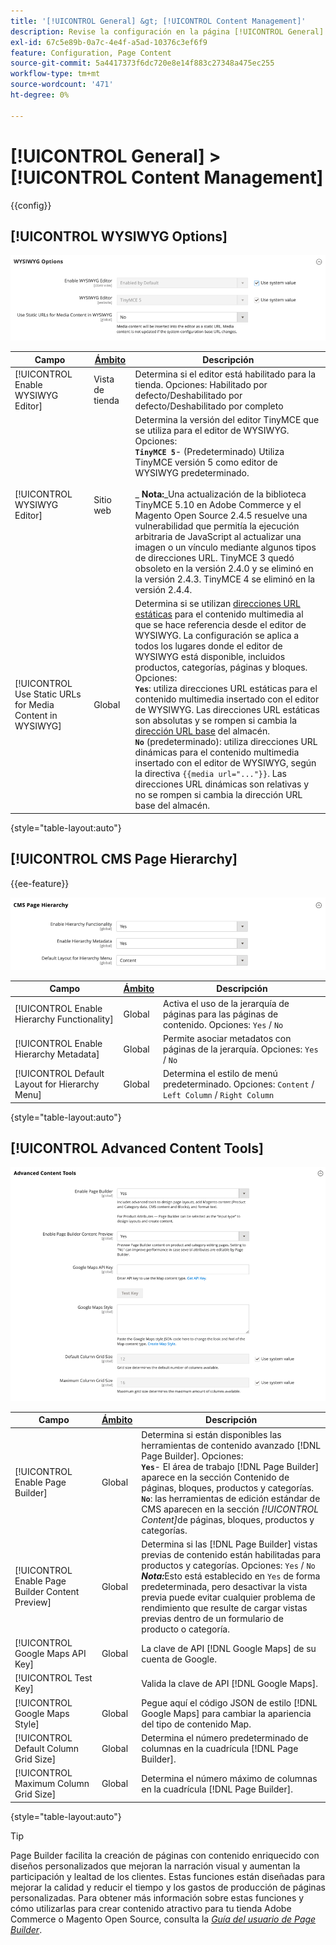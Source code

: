 ```yaml
---
title: '[!UICONTROL General] &gt; [!UICONTROL Content Management]'
description: Revise la configuración en la página [!UICONTROL General] &gt; [!UICONTROL Content Management] del administrador de Commerce.
exl-id: 67c5e89b-0a7c-4e4f-a5ad-10376c3ef6f9
feature: Configuration, Page Content
source-git-commit: 5a4417373f6dc720e8e14f883c27348a475ec255
workflow-type: tm+mt
source-wordcount: '471'
ht-degree: 0%

---
```


# [!UICONTROL General] > [!UICONTROL Content Management]

{{config}}

## [!UICONTROL WYSIWYG Options]

![Opciones de WYSIWYG](./assets/content-management-wysiwyg-options.png)<!-- zoom -->

<!-- [WYSIWYG Options](https://experienceleague.adobe.com/es/docs/commerce-admin/content-design/wysiwyg/editor) -->

| Campo | [Ámbito](../../getting-started/websites-stores-views.md#scope-settings) | Descripción |
|--- |--- |--- |
| [!UICONTROL Enable WYSIWYG Editor] | Vista de tienda | Determina si el editor está habilitado para la tienda. Opciones: Habilitado por defecto/Deshabilitado por defecto/Deshabilitado por completo |
| [!UICONTROL WYSIWYG Editor] | Sitio web | Determina la versión del editor TinyMCE que se utiliza para el editor de WYSIWYG. Opciones: <br/>**`TinyMCE 5`**- (Predeterminado) Utiliza TinyMCE versión 5 como editor de WYSIWYG predeterminado.<br><br>_ **&#x200B; Nota:**&#x200B;_Una actualización de la biblioteca TinyMCE 5.10 en Adobe Commerce y el Magento Open Source 2.4.5 resuelve una vulnerabilidad que permitía la ejecución arbitraria de JavaScript al actualizar una imagen o un vínculo mediante algunos tipos de direcciones URL. TinyMCE 3 quedó obsoleto en la versión 2.4.0 y se eliminó en la versión 2.4.3. TinyMCE 4 se eliminó en la versión 2.4.4. |
| [!UICONTROL Use Static URLs for Media Content in WYSIWYG] | Global | Determina si se utilizan [direcciones URL estáticas](../../content-design/catalog-urls-dynamic-media.md) para el contenido multimedia al que se hace referencia desde el editor de WYSIWYG. La configuración se aplica a todos los lugares donde el editor de WYSIWYG está disponible, incluidos productos, categorías, páginas y bloques. Opciones: <br/>**`Yes`**: utiliza direcciones URL estáticas para el contenido multimedia insertado con el editor de WYSIWYG. Las direcciones URL estáticas son absolutas y se rompen si cambia la [dirección URL base](../../stores-purchase/store-urls.md) del almacén.<br/>**`No`** (predeterminado): utiliza direcciones URL dinámicas para el contenido multimedia insertado con el editor de WYSIWYG, según la directiva `{{media url="..."}}`. Las direcciones URL dinámicas son relativas y no se rompen si cambia la dirección URL base del almacén. |

{style="table-layout:auto"}

## [!UICONTROL CMS Page Hierarchy]

{{ee-feature}}

![Jerarquía de páginas de CMS](./assets/content-management-cms-page-hierarchy.png)<!-- zoom -->

<!--[CMS Page Hierarchy](https://experienceleague.adobe.com/es/docs/commerce-admin/content-design/elements/pages/page-hierarchy) -->

| Campo | [Ámbito](../../getting-started/websites-stores-views.md#scope-settings) | Descripción |
|--- |--- |--- |
| [!UICONTROL Enable Hierarchy Functionality] | Global | Activa el uso de la jerarquía de páginas para las páginas de contenido. Opciones: `Yes` / `No` |
| [!UICONTROL Enable Hierarchy Metadata] | Global | Permite asociar metadatos con páginas de la jerarquía. Opciones: `Yes` / `No` |
| [!UICONTROL Default Layout for Hierarchy Menu] | Global | Determina el estilo de menú predeterminado. Opciones: `Content` / `Left Column` / `Right Column` |

{style="table-layout:auto"}

## [!UICONTROL Advanced Content Tools]

![Herramientas de contenido avanzadas](./assets/content-management-advanced-content-tools.png)<!-- zoom -->

<!-- [Advanced Content Tools](https://experienceleague.adobe.com/es/docs/commerce-admin/page-builder/walkthrough/3-catalog-content) -->

| Campo | [Ámbito](../../getting-started/websites-stores-views.md#scope-settings) | Descripción |
|--- |--- |--- |
| [!UICONTROL Enable Page Builder] | Global | Determina si están disponibles las herramientas de contenido avanzado [!DNL Page Builder]. Opciones: <br/>**`Yes`**- El área de trabajo [!DNL Page Builder] aparece en la sección Contenido de páginas, bloques, productos y categorías.<br/>**`No`**: las herramientas de edición estándar de CMS aparecen en la sección _[!UICONTROL Content]_&#x200B;de páginas, bloques, productos y categorías. |
| [!UICONTROL Enable Page Builder Content Preview] | Global | Determina si las [!DNL Page Builder] vistas previas de contenido están habilitadas para productos y categorías. Opciones: `Yes` / `No` <br/>**_Nota:_**&#x200B;Esto está establecido en `Yes` de forma predeterminada, pero desactivar la vista previa puede evitar cualquier problema de rendimiento que resulte de cargar vistas previas dentro de un formulario de producto o categoría. |
| [!UICONTROL Google Maps API Key] | Global | La clave de API [!DNL Google Maps] de su cuenta de Google. |
| [!UICONTROL Test Key] |  | Valida la clave de API [!DNL Google Maps]. |
| [!UICONTROL Google Maps Style] | Global | Pegue aquí el código JSON de estilo [!DNL Google Maps] para cambiar la apariencia del tipo de contenido Map. |
| [!UICONTROL Default Column Grid Size] | Global | Determina el número predeterminado de columnas en la cuadrícula [!DNL Page Builder]. |
| [!UICONTROL Maximum Column Grid Size] | Global | Determina el número máximo de columnas en la cuadrícula [!DNL Page Builder]. |

{style="table-layout:auto"}

>[!TIP]
>
>Page Builder facilita la creación de páginas con contenido enriquecido con diseños personalizados que mejoran la narración visual y aumentan la participación y lealtad de los clientes. Estas funciones están diseñadas para mejorar la calidad y reducir el tiempo y los gastos de producción de páginas personalizadas. Para obtener más información sobre estas funciones y cómo utilizarlas para crear contenido atractivo para tu tienda Adobe Commerce o Magento Open Source, consulta la [_Guía del usuario de Page Builder_](../../page-builder/guide-overview.md).
